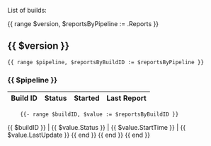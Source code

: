 List of builds:

{{ range $version, $reportsByPipeline := .Reports }}

## {{ $version }}

    {{ range $pipeline, $reportsByBuildID := $reportsByPipeline }}

### {{ $pipeline }}

Build ID | Status | Started | Last Report
--- | --- | --- | ---
        {{- range $buildID, $value := $reportsByBuildID }}
{{ $buildID }} | {{ $value.Status }} | {{ $value.StartTime }} | {{ $value.LastUpdate }}
        {{ end }}
    {{ end }}
{{ end }}
